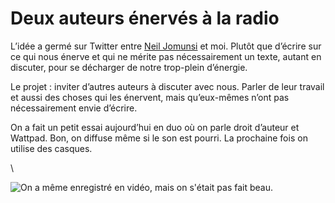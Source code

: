 # Deux auteurs énervés à la radio

L’idée a germé sur Twitter entre [Neil Jomunsi](http://page42.org/) et moi. Plutôt que d’écrire sur ce qui nous énerve et qui ne mérite pas nécessairement un texte, autant en discuter, pour se décharger de notre trop-plein d’énergie.<span id="more-39647"></span>

Le projet : inviter d’autres auteurs à discuter avec nous. Parler de leur travail et aussi des choses qui les énervent, mais qu’eux-mêmes n’ont pas nécessairement envie d’écrire.

On a fait un petit essai aujourd’hui en duo où on parle droit d’auteur et Wattpad. Bon, on diffuse même si le son est pourri. La prochaine fois on utilise des casques.

\

![On a même enregistré en vidéo, mais on s'était pas fait beau.](https://tcrouzet.com/images_tc/2015/02/video.jpg)